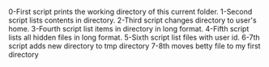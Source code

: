 0-First script prints the working directory of this current folder.
1-Second script lists contents in directory.
2-Third script changes directory to user's home.
3-Fourth script list items in directory in long format.
4-Fifth script lists all hidden files in long format. 
5-Sixth script list files with user id.
6-7th script adds new directory to tmp directory
7-8th moves betty file to my first directory
